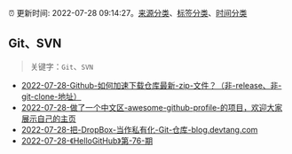 :alarm_clock: 更新时间: 2022-07-28 09:14:27。[来源分类](../README.md)、[标签分类](../TAGS.md)、[时间分类](../TIMELINE.md)

## Git、SVN


> 关键字：`Git`、`SVN`



- [2022-07-28-Github-如何加速下载仓库最新-zip-文件？（非-release、非-git-clone-地址）](https://www.v2ex.com/t/869285) 
- [2022-07-28-做了一个中文区-awesome-github-profile-的项目，欢迎大家展示自己的主页](https://www.v2ex.com/t/869239) 
- [2022-07-28-把-DropBox-当作私有化-Git-仓库-blog.devtang.com](https://blogread.cn/news/go.php?idItem=15239&url=https%3A%2F%2Fblog.devtang.com%2F2021%2F10%2F16%2Fusing-dropbox-as-git-remote-rep%2F%3Fcomefrom%3Dhttps%253A%252F%252Fblogread.cn%252Fnews%252F) 
- [2022-07-28-《HelloGitHub》第-76-期](https://toutiao.io/k/4qsd12a) 